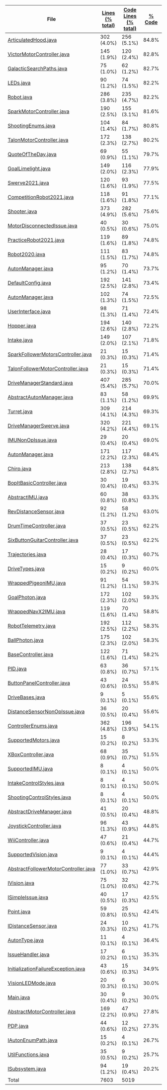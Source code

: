 
|File|[Lines (% total)](https://github.com/Smaltin/CodeStats/tree/main/Statistics/LinesDescending.md/)|[Code Lines (% total)](https://github.com/Smaltin/CodeStats/tree/main/Statistics/CodeDescending.md/)|[% Code](https://github.com/Smaltin/CodeStats/tree/main/Statistics/ProportionCodeAscending.md/)|[Comment Lines (% total)](https://github.com/Smaltin/CodeStats/tree/main/Statistics/CommentsDescending.md/)|[% Comment](https://github.com/Smaltin/CodeStats/tree/main/Statistics/ProportionCommentsDescending.md/)|[Blank Lines (% total)](https://github.com/Smaltin/CodeStats/tree/main/Statistics/BlanksDescending.md/)|[% Blank](https://github.com/Smaltin/CodeStats/tree/main/Statistics/ProportionBlanksDescending.md/)|
| --- | --- | --- | --- | --- | --- | --- | --- |
|[ArticulatedHood.java](https://github.com/Smaltin/CodeStats/tree/main/src/main/java/frc/ballstuff/shooting/ArticulatedHood.java)|302 (4.0%)|256 (5.1%)|84.8%|24 (1.5%)|7.9%|22 (2.3%)|7.3%|
|[VictorMotorController.java](https://github.com/Smaltin/CodeStats/tree/main/src/main/java/frc/motors/VictorMotorController.java)|145 (1.9%)|120 (2.4%)|82.8%|5 (0.3%)|3.4%|20 (2.1%)|13.8%|
|[GalacticSearchPaths.java](https://github.com/Smaltin/CodeStats/tree/main/src/main/java/frc/drive/auton/galacticsearch/GalacticSearchPaths.java)|75 (1.0%)|62 (1.2%)|82.7%|6 (0.4%)|8.0%|7 (0.7%)|9.3%|
|[LEDs.java](https://github.com/Smaltin/CodeStats/tree/main/src/main/java/frc/misc/LEDs.java)|90 (1.2%)|74 (1.5%)|82.2%|4 (0.2%)|4.4%|12 (1.2%)|13.3%|
|[Robot.java](https://github.com/Smaltin/CodeStats/tree/main/src/main/java/frc/robot/Robot.java)|286 (3.8%)|235 (4.7%)|82.2%|32 (2.0%)|11.2%|19 (1.9%)|6.6%|
|[SparkMotorController.java](https://github.com/Smaltin/CodeStats/tree/main/src/main/java/frc/motors/SparkMotorController.java)|190 (2.5%)|155 (3.1%)|81.6%|14 (0.9%)|7.4%|21 (2.2%)|11.1%|
|[ShootingEnums.java](https://github.com/Smaltin/CodeStats/tree/main/src/main/java/frc/ballstuff/shooting/ShootingEnums.java)|104 (1.4%)|84 (1.7%)|80.8%|7 (0.4%)|6.7%|13 (1.3%)|12.5%|
|[TalonMotorController.java](https://github.com/Smaltin/CodeStats/tree/main/src/main/java/frc/motors/TalonMotorController.java)|172 (2.3%)|138 (2.7%)|80.2%|13 (0.8%)|7.6%|21 (2.2%)|12.2%|
|[QuoteOfTheDay.java](https://github.com/Smaltin/CodeStats/tree/main/src/main/java/frc/misc/QuoteOfTheDay.java)|69 (0.9%)|55 (1.1%)|79.7%|11 (0.7%)|15.9%|3 (0.3%)|4.3%|
|[GoalLimelight.java](https://github.com/Smaltin/CodeStats/tree/main/src/main/java/frc/vision/camera/GoalLimelight.java)|149 (2.0%)|116 (2.3%)|77.9%|6 (0.4%)|4.0%|27 (2.8%)|18.1%|
|[Swerve2021.java](https://github.com/Smaltin/CodeStats/tree/main/src/main/java/frc/robot/robotconfigs/twentyone/Swerve2021.java)|120 (1.6%)|93 (1.9%)|77.5%|10 (0.6%)|8.3%|17 (1.7%)|14.2%|
|[CompetitionRobot2021.java](https://github.com/Smaltin/CodeStats/tree/main/src/main/java/frc/robot/robotconfigs/twentyone/CompetitionRobot2021.java)|118 (1.6%)|91 (1.8%)|77.1%|10 (0.6%)|8.5%|17 (1.7%)|14.4%|
|[Shooter.java](https://github.com/Smaltin/CodeStats/tree/main/src/main/java/frc/ballstuff/shooting/Shooter.java)|373 (4.9%)|282 (5.6%)|75.6%|62 (3.9%)|16.6%|29 (3.0%)|7.8%|
|[MotorDisconnectedIssue.java](https://github.com/Smaltin/CodeStats/tree/main/src/main/java/frc/selfdiagnostics/MotorDisconnectedIssue.java)|40 (0.5%)|30 (0.6%)|75.0%|3 (0.2%)|7.5%|7 (0.7%)|17.5%|
|[PracticeRobot2021.java](https://github.com/Smaltin/CodeStats/tree/main/src/main/java/frc/robot/robotconfigs/twentyone/PracticeRobot2021.java)|119 (1.6%)|89 (1.8%)|74.8%|11 (0.7%)|9.2%|19 (1.9%)|16.0%|
|[Robot2020.java](https://github.com/Smaltin/CodeStats/tree/main/src/main/java/frc/robot/robotconfigs/twentytwenty/Robot2020.java)|111 (1.5%)|83 (1.7%)|74.8%|10 (0.6%)|9.0%|18 (1.8%)|16.2%|
|[AutonManager.java](https://github.com/Smaltin/CodeStats/tree/main/src/main/java/frc/drive/auton/followtrajectory/AutonManager.java)|95 (1.2%)|70 (1.4%)|73.7%|7 (0.4%)|7.4%|18 (1.8%)|18.9%|
|[DefaultConfig.java](https://github.com/Smaltin/CodeStats/tree/main/src/main/java/frc/robot/robotconfigs/DefaultConfig.java)|192 (2.5%)|141 (2.8%)|73.4%|33 (2.1%)|17.2%|18 (1.8%)|9.4%|
|[AutonManager.java](https://github.com/Smaltin/CodeStats/tree/main/src/main/java/frc/drive/auton/galacticsearchscam/AutonManager.java)|102 (1.3%)|74 (1.5%)|72.5%|8 (0.5%)|7.8%|20 (2.1%)|19.6%|
|[UserInterface.java](https://github.com/Smaltin/CodeStats/tree/main/src/main/java/frc/misc/UserInterface.java)|98 (1.3%)|71 (1.4%)|72.4%|16 (1.0%)|16.3%|11 (1.1%)|11.2%|
|[Hopper.java](https://github.com/Smaltin/CodeStats/tree/main/src/main/java/frc/ballstuff/intaking/Hopper.java)|194 (2.6%)|140 (2.8%)|72.2%|29 (1.8%)|14.9%|25 (2.6%)|12.9%|
|[Intake.java](https://github.com/Smaltin/CodeStats/tree/main/src/main/java/frc/ballstuff/intaking/Intake.java)|149 (2.0%)|107 (2.1%)|71.8%|19 (1.2%)|12.8%|23 (2.4%)|15.4%|
|[SparkFollowerMotorsController.java](https://github.com/Smaltin/CodeStats/tree/main/src/main/java/frc/motors/followers/SparkFollowerMotorsController.java)|21 (0.3%)|15 (0.3%)|71.4%|3 (0.2%)|14.3%|3 (0.3%)|14.3%|
|[TalonFollowerMotorController.java](https://github.com/Smaltin/CodeStats/tree/main/src/main/java/frc/motors/followers/TalonFollowerMotorController.java)|21 (0.3%)|15 (0.3%)|71.4%|3 (0.2%)|14.3%|3 (0.3%)|14.3%|
|[DriveManagerStandard.java](https://github.com/Smaltin/CodeStats/tree/main/src/main/java/frc/drive/DriveManagerStandard.java)|407 (5.4%)|285 (5.7%)|70.0%|89 (5.5%)|21.9%|33 (3.4%)|8.1%|
|[AbstractAutonManager.java](https://github.com/Smaltin/CodeStats/tree/main/src/main/java/frc/drive/auton/AbstractAutonManager.java)|83 (1.1%)|58 (1.2%)|69.9%|15 (0.9%)|18.1%|10 (1.0%)|12.0%|
|[Turret.java](https://github.com/Smaltin/CodeStats/tree/main/src/main/java/frc/ballstuff/shooting/Turret.java)|309 (4.1%)|214 (4.3%)|69.3%|67 (4.2%)|21.7%|28 (2.9%)|9.1%|
|[DriveManagerSwerve.java](https://github.com/Smaltin/CodeStats/tree/main/src/main/java/frc/drive/DriveManagerSwerve.java)|320 (4.2%)|221 (4.4%)|69.1%|48 (3.0%)|15.0%|51 (5.2%)|15.9%|
|[IMUNonOpIssue.java](https://github.com/Smaltin/CodeStats/tree/main/src/main/java/frc/selfdiagnostics/IMUNonOpIssue.java)|29 (0.4%)|20 (0.4%)|69.0%|3 (0.2%)|10.3%|6 (0.6%)|20.7%|
|[AutonManager.java](https://github.com/Smaltin/CodeStats/tree/main/src/main/java/frc/drive/auton/galacticsearch/AutonManager.java)|171 (2.2%)|117 (2.3%)|68.4%|31 (1.9%)|18.1%|23 (2.4%)|13.5%|
|[Chirp.java](https://github.com/Smaltin/CodeStats/tree/main/src/main/java/frc/misc/Chirp.java)|213 (2.8%)|138 (2.7%)|64.8%|48 (3.0%)|22.5%|27 (2.8%)|12.7%|
|[BopItBasicController.java](https://github.com/Smaltin/CodeStats/tree/main/src/main/java/frc/controllers/BopItBasicController.java)|30 (0.4%)|19 (0.4%)|63.3%|8 (0.5%)|26.7%|3 (0.3%)|10.0%|
|[AbstractIMU.java](https://github.com/Smaltin/CodeStats/tree/main/src/main/java/frc/telemetry/imu/AbstractIMU.java)|60 (0.8%)|38 (0.8%)|63.3%|10 (0.6%)|16.7%|12 (1.2%)|20.0%|
|[RevDistanceSensor.java](https://github.com/Smaltin/CodeStats/tree/main/src/main/java/frc/vision/distancesensor/RevDistanceSensor.java)|92 (1.2%)|58 (1.2%)|63.0%|11 (0.7%)|12.0%|23 (2.4%)|25.0%|
|[DrumTimeController.java](https://github.com/Smaltin/CodeStats/tree/main/src/main/java/frc/controllers/DrumTimeController.java)|37 (0.5%)|23 (0.5%)|62.2%|10 (0.6%)|27.0%|4 (0.4%)|10.8%|
|[SixButtonGuitarController.java](https://github.com/Smaltin/CodeStats/tree/main/src/main/java/frc/controllers/SixButtonGuitarController.java)|37 (0.5%)|23 (0.5%)|62.2%|10 (0.6%)|27.0%|4 (0.4%)|10.8%|
|[Trajectories.java](https://github.com/Smaltin/CodeStats/tree/main/src/main/java/frc/drive/auton/followtrajectory/Trajectories.java)|28 (0.4%)|17 (0.3%)|60.7%|6 (0.4%)|21.4%|5 (0.5%)|17.9%|
|[DriveTypes.java](https://github.com/Smaltin/CodeStats/tree/main/src/main/java/frc/drive/DriveTypes.java)|15 (0.2%)|9 (0.2%)|60.0%|5 (0.3%)|33.3%|1 (0.1%)|6.7%|
|[WrappedPigeonIMU.java](https://github.com/Smaltin/CodeStats/tree/main/src/main/java/frc/telemetry/imu/WrappedPigeonIMU.java)|91 (1.2%)|54 (1.1%)|59.3%|15 (0.9%)|16.5%|22 (2.3%)|24.2%|
|[GoalPhoton.java](https://github.com/Smaltin/CodeStats/tree/main/src/main/java/frc/vision/camera/GoalPhoton.java)|172 (2.3%)|102 (2.0%)|59.3%|43 (2.7%)|25.0%|27 (2.8%)|15.7%|
|[WrappedNavX2IMU.java](https://github.com/Smaltin/CodeStats/tree/main/src/main/java/frc/telemetry/imu/WrappedNavX2IMU.java)|119 (1.6%)|70 (1.4%)|58.8%|29 (1.8%)|24.4%|20 (2.1%)|16.8%|
|[RobotTelemetry.java](https://github.com/Smaltin/CodeStats/tree/main/src/main/java/frc/telemetry/RobotTelemetry.java)|192 (2.5%)|112 (2.2%)|58.3%|54 (3.4%)|28.1%|26 (2.7%)|13.5%|
|[BallPhoton.java](https://github.com/Smaltin/CodeStats/tree/main/src/main/java/frc/vision/camera/BallPhoton.java)|175 (2.3%)|102 (2.0%)|58.3%|47 (2.9%)|26.9%|26 (2.7%)|14.9%|
|[BaseController.java](https://github.com/Smaltin/CodeStats/tree/main/src/main/java/frc/controllers/BaseController.java)|122 (1.6%)|71 (1.4%)|58.2%|28 (1.7%)|23.0%|23 (2.4%)|18.9%|
|[PID.java](https://github.com/Smaltin/CodeStats/tree/main/src/main/java/frc/misc/PID.java)|63 (0.8%)|36 (0.7%)|57.1%|18 (1.1%)|28.6%|9 (0.9%)|14.3%|
|[ButtonPanelController.java](https://github.com/Smaltin/CodeStats/tree/main/src/main/java/frc/controllers/ButtonPanelController.java)|43 (0.6%)|24 (0.5%)|55.8%|14 (0.9%)|32.6%|5 (0.5%)|11.6%|
|[DriveBases.java](https://github.com/Smaltin/CodeStats/tree/main/src/main/java/frc/drive/DriveBases.java)|9 (0.1%)|5 (0.1%)|55.6%|3 (0.2%)|33.3%|1 (0.1%)|11.1%|
|[DistanceSensorNonOpIssue.java](https://github.com/Smaltin/CodeStats/tree/main/src/main/java/frc/selfdiagnostics/DistanceSensorNonOpIssue.java)|36 (0.5%)|20 (0.4%)|55.6%|9 (0.6%)|25.0%|7 (0.7%)|19.4%|
|[ControllerEnums.java](https://github.com/Smaltin/CodeStats/tree/main/src/main/java/frc/controllers/ControllerEnums.java)|362 (4.8%)|196 (3.9%)|54.1%|110 (6.8%)|30.4%|56 (5.7%)|15.5%|
|[SupportedMotors.java](https://github.com/Smaltin/CodeStats/tree/main/src/main/java/frc/motors/SupportedMotors.java)|15 (0.2%)|8 (0.2%)|53.3%|4 (0.2%)|26.7%|3 (0.3%)|20.0%|
|[XBoxController.java](https://github.com/Smaltin/CodeStats/tree/main/src/main/java/frc/controllers/XBoxController.java)|68 (0.9%)|35 (0.7%)|51.5%|26 (1.6%)|38.2%|7 (0.7%)|10.3%|
|[SupportedIMU.java](https://github.com/Smaltin/CodeStats/tree/main/src/main/java/frc/telemetry/imu/SupportedIMU.java)|8 (0.1%)|4 (0.1%)|50.0%|3 (0.2%)|37.5%|1 (0.1%)|12.5%|
|[IntakeControlStyles.java](https://github.com/Smaltin/CodeStats/tree/main/src/main/java/frc/ballstuff/intaking/IntakeControlStyles.java)|8 (0.1%)|4 (0.1%)|50.0%|3 (0.2%)|37.5%|1 (0.1%)|12.5%|
|[ShootingControlStyles.java](https://github.com/Smaltin/CodeStats/tree/main/src/main/java/frc/ballstuff/shooting/ShootingControlStyles.java)|8 (0.1%)|4 (0.1%)|50.0%|3 (0.2%)|37.5%|1 (0.1%)|12.5%|
|[AbstractDriveManager.java](https://github.com/Smaltin/CodeStats/tree/main/src/main/java/frc/drive/AbstractDriveManager.java)|41 (0.5%)|20 (0.4%)|48.8%|14 (0.9%)|34.1%|7 (0.7%)|17.1%|
|[JoystickController.java](https://github.com/Smaltin/CodeStats/tree/main/src/main/java/frc/controllers/JoystickController.java)|96 (1.3%)|43 (0.9%)|44.8%|44 (2.7%)|45.8%|9 (0.9%)|9.4%|
|[WiiController.java](https://github.com/Smaltin/CodeStats/tree/main/src/main/java/frc/controllers/WiiController.java)|47 (0.6%)|21 (0.4%)|44.7%|21 (1.3%)|44.7%|5 (0.5%)|10.6%|
|[SupportedVision.java](https://github.com/Smaltin/CodeStats/tree/main/src/main/java/frc/vision/camera/SupportedVision.java)|9 (0.1%)|4 (0.1%)|44.4%|3 (0.2%)|33.3%|2 (0.2%)|22.2%|
|[AbstractFollowerMotorController.java](https://github.com/Smaltin/CodeStats/tree/main/src/main/java/frc/motors/followers/AbstractFollowerMotorController.java)|77 (1.0%)|33 (0.7%)|42.9%|35 (2.2%)|45.5%|9 (0.9%)|11.7%|
|[IVision.java](https://github.com/Smaltin/CodeStats/tree/main/src/main/java/frc/vision/camera/IVision.java)|75 (1.0%)|32 (0.6%)|42.7%|30 (1.9%)|40.0%|13 (1.3%)|17.3%|
|[ISimpleIssue.java](https://github.com/Smaltin/CodeStats/tree/main/src/main/java/frc/selfdiagnostics/ISimpleIssue.java)|40 (0.5%)|17 (0.3%)|42.5%|20 (1.2%)|50.0%|3 (0.3%)|7.5%|
|[Point.java](https://github.com/Smaltin/CodeStats/tree/main/src/main/java/frc/drive/auton/Point.java)|59 (0.8%)|25 (0.5%)|42.4%|27 (1.7%)|45.8%|7 (0.7%)|11.9%|
|[IDistanceSensor.java](https://github.com/Smaltin/CodeStats/tree/main/src/main/java/frc/vision/distancesensor/IDistanceSensor.java)|24 (0.3%)|10 (0.2%)|41.7%|11 (0.7%)|45.8%|3 (0.3%)|12.5%|
|[AutonType.java](https://github.com/Smaltin/CodeStats/tree/main/src/main/java/frc/drive/auton/AutonType.java)|11 (0.1%)|4 (0.1%)|36.4%|6 (0.4%)|54.5%|1 (0.1%)|9.1%|
|[IssueHandler.java](https://github.com/Smaltin/CodeStats/tree/main/src/main/java/frc/selfdiagnostics/IssueHandler.java)|17 (0.2%)|6 (0.1%)|35.3%|8 (0.5%)|47.1%|3 (0.3%)|17.6%|
|[InitializationFailureException.java](https://github.com/Smaltin/CodeStats/tree/main/src/main/java/frc/misc/InitializationFailureException.java)|43 (0.6%)|15 (0.3%)|34.9%|23 (1.4%)|53.5%|5 (0.5%)|11.6%|
|[VisionLEDMode.java](https://github.com/Smaltin/CodeStats/tree/main/src/main/java/frc/vision/camera/VisionLEDMode.java)|20 (0.3%)|6 (0.1%)|30.0%|13 (0.8%)|65.0%|1 (0.1%)|5.0%|
|[Main.java](https://github.com/Smaltin/CodeStats/tree/main/src/main/java/frc/robot/Main.java)|30 (0.4%)|9 (0.2%)|30.0%|17 (1.1%)|56.7%|4 (0.4%)|13.3%|
|[AbstractMotorController.java](https://github.com/Smaltin/CodeStats/tree/main/src/main/java/frc/motors/AbstractMotorController.java)|169 (2.2%)|47 (0.9%)|27.8%|99 (6.2%)|58.6%|23 (2.4%)|13.6%|
|[PDP.java](https://github.com/Smaltin/CodeStats/tree/main/src/main/java/frc/pdp/PDP.java)|44 (0.6%)|12 (0.2%)|27.3%|26 (1.6%)|59.1%|6 (0.6%)|13.6%|
|[IAutonEnumPath.java](https://github.com/Smaltin/CodeStats/tree/main/src/main/java/frc/drive/auton/IAutonEnumPath.java)|15 (0.2%)|4 (0.1%)|26.7%|10 (0.6%)|66.7%|1 (0.1%)|6.7%|
|[UtilFunctions.java](https://github.com/Smaltin/CodeStats/tree/main/src/main/java/frc/misc/UtilFunctions.java)|35 (0.5%)|9 (0.2%)|25.7%|24 (1.5%)|68.6%|2 (0.2%)|5.7%|
|[ISubsystem.java](https://github.com/Smaltin/CodeStats/tree/main/src/main/java/frc/misc/ISubsystem.java)|94 (1.2%)|19 (0.4%)|20.2%|62 (3.9%)|66.0%|13 (1.3%)|13.8%|
|Total|7603|5019| |1609| |975| |